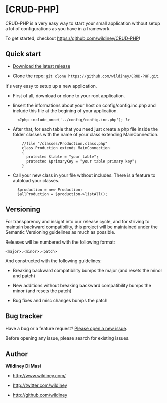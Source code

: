 # [CRUD-PHP] 

CRUD-PHP is a very easy way to start your small application without setup a lot of configurations as you have in a framework.

To get started, checkout https://github.com/wildiney/CRUD-PHP!



## Quick start

* [Download the latest release](https://github.com/wildiney/CRUD-PHP)

* Clone the repo: `git clone https://github.com/wildiney/CRUD-PHP.git`.


It's very easy to setup up a new application.

* First of all, download or clone to your root application.

* Iinsert the informations about your host on config/config.inc.php and include this file at the begining of your application.

  		<?php include_once('../config/config.inc.php'); ?>

* After that, for each table that you need just create a php file inside the folder classes with the name of your class extending MainConnection.
  
		  //file "/classes/Production.class.php"
		  class Production extends MainConnection
		  {
		  	protected $table = "your table";
			protected $primaryKey = "your table primary key";
		  }

* Call your new class in your file without includes. There is a feature to autoload your classes.


		$production = new Production;
		$allProduction = $production->listAll();



## Versioning

For transparency and insight into our release cycle, and for striving to maintain backward compatibility, this project will be maintained under the Semantic Versioning guidelines as much as possible.

Releases will be numbered with the following format:

`<major>.<minor>.<patch>`

And constructed with the following guidelines:

* Breaking backward compatibility bumps the major (and resets the minor and patch)

* New additions without breaking backward compatibility bumps the minor (and resets the patch)

* Bug fixes and misc changes bumps the patch



## Bug tracker

Have a bug or a feature request? [Please open a new issue](https://github.com/wildiney/CRUD-PHP/issues). 

Before opening any issue, please search for existing issues.



## Author

**Wildiney Di Masi**

+ http://www.wildiney.com/

+ http://twitter.com/wildiney

+ http://github.com/wildiney
